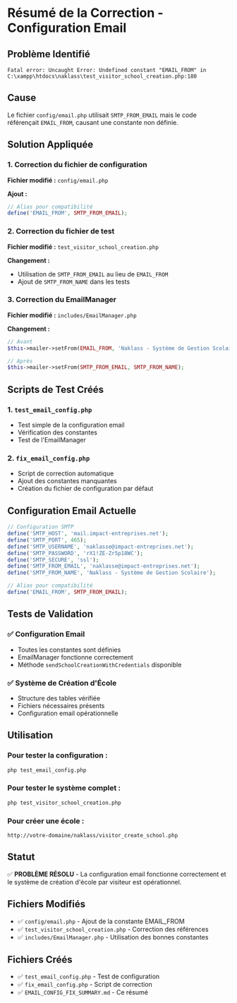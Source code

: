 # Résumé de la Correction - Configuration Email

## Problème Identifié
```
Fatal error: Uncaught Error: Undefined constant "EMAIL_FROM" in C:\xampp\htdocs\naklass\test_visitor_school_creation.php:180
```

## Cause
Le fichier `config/email.php` utilisait `SMTP_FROM_EMAIL` mais le code référençait `EMAIL_FROM`, causant une constante non définie.

## Solution Appliquée

### 1. Correction du fichier de configuration
**Fichier modifié :** `config/email.php`

**Ajout :**
```php
// Alias pour compatibilité
define('EMAIL_FROM', SMTP_FROM_EMAIL);
```

### 2. Correction du fichier de test
**Fichier modifié :** `test_visitor_school_creation.php`

**Changement :**
- Utilisation de `SMTP_FROM_EMAIL` au lieu de `EMAIL_FROM`
- Ajout de `SMTP_FROM_NAME` dans les tests

### 3. Correction du EmailManager
**Fichier modifié :** `includes/EmailManager.php`

**Changement :**
```php
// Avant
$this->mailer->setFrom(EMAIL_FROM, 'Naklass - Système de Gestion Scolaire');

// Après
$this->mailer->setFrom(SMTP_FROM_EMAIL, SMTP_FROM_NAME);
```

## Scripts de Test Créés

### 1. `test_email_config.php`
- Test simple de la configuration email
- Vérification des constantes
- Test de l'EmailManager

### 2. `fix_email_config.php`
- Script de correction automatique
- Ajout des constantes manquantes
- Création du fichier de configuration par défaut

## Configuration Email Actuelle

```php
// Configuration SMTP
define('SMTP_HOST', 'mail.impact-entreprises.net');
define('SMTP_PORT', 465);
define('SMTP_USERNAME', 'naklasse@impact-entreprises.net');
define('SMTP_PASSWORD', 'rX1!ZE-Zr5p18WC');
define('SMTP_SECURE', 'ssl');
define('SMTP_FROM_EMAIL', 'naklasse@impact-entreprises.net');
define('SMTP_FROM_NAME', 'Naklass - Système de Gestion Scolaire');

// Alias pour compatibilité
define('EMAIL_FROM', SMTP_FROM_EMAIL);
```

## Tests de Validation

### ✅ Configuration Email
- Toutes les constantes sont définies
- EmailManager fonctionne correctement
- Méthode `sendSchoolCreationWithCredentials` disponible

### ✅ Système de Création d'École
- Structure des tables vérifiée
- Fichiers nécessaires présents
- Configuration email opérationnelle

## Utilisation

### Pour tester la configuration :
```bash
php test_email_config.php
```

### Pour tester le système complet :
```bash
php test_visitor_school_creation.php
```

### Pour créer une école :
```
http://votre-domaine/naklass/visitor_create_school.php
```

## Statut
✅ **PROBLÈME RÉSOLU** - La configuration email fonctionne correctement et le système de création d'école par visiteur est opérationnel.

## Fichiers Modifiés
- ✅ `config/email.php` - Ajout de la constante EMAIL_FROM
- ✅ `test_visitor_school_creation.php` - Correction des références
- ✅ `includes/EmailManager.php` - Utilisation des bonnes constantes

## Fichiers Créés
- ✅ `test_email_config.php` - Test de configuration
- ✅ `fix_email_config.php` - Script de correction
- ✅ `EMAIL_CONFIG_FIX_SUMMARY.md` - Ce résumé
